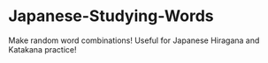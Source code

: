 # Japanese-Studying-Words
Make random word combinations! Useful for Japanese Hiragana and Katakana practice!
